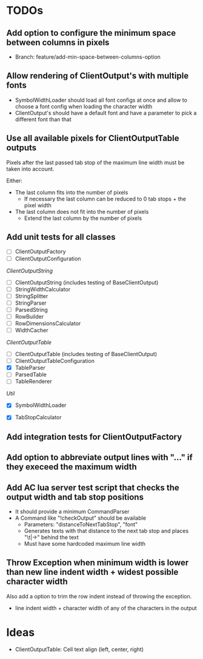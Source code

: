
# TODOs

## Add option to configure the minimum space between columns in pixels

* Branch: feature/add-min-space-between-columns-option


## Allow rendering of ClientOutput's with multiple fonts

* SymbolWidthLoader should load all font configs at once and allow to choose a font config when loading the character width
* ClientOutput's should have a default font and have a parameter to pick a different font than that


## Use all available pixels for ClientOutputTable outputs

Pixels after the last passed tab stop of the maximum line width must be taken into account.

Either:
* The last column fits into the number of pixels
  * If necessary the last column can be reduced to 0 tab stops + the pixel width
* The last column does not fit into the number of pixels
  * Extend the last column by the number of pixels


## Add unit tests for all classes

- [ ] ClientOutputFactory
- [ ] ClientOutputConfiguration

*ClientOutputString*
- [ ] ClientOutputString (includes testing of BaseClientOutput)
- [ ] StringWidthCalculator
- [ ] StringSplitter
- [ ] StringParser
- [ ] ParsedString
- [ ] RowBuilder
- [ ] RowDimensionsCalculator
- [ ] WidthCacher

*ClientOutputTable*
- [ ] ClientOutputTable (includes testing of BaseClientOutput)
- [ ] ClientOutputTableConfiguration
- [x] TableParser
- [ ] ParsedTable
- [ ] TableRenderer

*Util*
- [x] SymbolWidthLoader
- [x] TabStopCalculator


## Add integration tests for ClientOutputFactory

## Add option to abbreviate output lines with "..." if they execeed the maximum width

## Add AC lua server test script that checks the output width and tab stop positions

* It should provide a minimum CommandParser
* A Command like "!checkOutput" should be available
  * Parameters: "distanceToNextTabStop", "font"
  * Generates texts with that distance to the next tab stop and places "\t|->" behind the text
  * Must have some hardcoded maximum line width


## Throw Exception when minimum width is lower than new line indent width + widest possible character width

Also add a option to trim the row indent instead of throwing the exception.

* line indent width + character width of any of the characters in the output


# Ideas

- ClientOutputTable: Cell text align (left, center, right)

